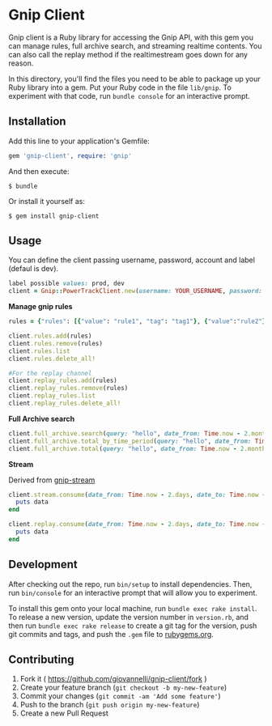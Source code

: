 # Gnip Client
Gnip client is a Ruby library for accessing the Gnip API, with this gem you can manage rules, full archive search, and streaming realtime contents. 
You can also call the replay method if the realtimestream goes down for any reason.

In this directory, you'll find the files you need to be able to package up your Ruby library into a gem. Put your Ruby code in the file `lib/gnip`. 
To experiment with that code, run `bundle console` for an interactive prompt.



## Installation

Add this line to your application's Gemfile:

```ruby
gem 'gnip-client', require: 'gnip'
```

And then execute:

    $ bundle

Or install it yourself as:

    $ gem install gnip-client

## Usage
You can define the client passing username, password, account and label (defaul is dev).

```ruby
label possible values: prod, dev
client = Gnip::PowerTrackClient.new(username: YOUR_USERNAME, password: YOUR_PASSWORD, account: YOUR_ACCOUNT, label: "prod")
```

**Manage gnip rules**

```ruby
rules = {"rules": [{"value": "rule1", "tag": "tag1"}, {"value":"rule2"}] }

client.rules.add(rules)
client.rules.remove(rules)
client.rules.list
client.rules.delete_all!

#For the replay channel
client.replay_rules.add(rules)
client.replay_rules.remove(rules)
client.replay_rules.list
client.replay_rules.delete_all!

```
**Full Archive search**

```ruby
client.full_archive.search(query: "hello", date_from: Time.now - 2.months, date_to: Time.now - 20.hours)
client.full_archive.total_by_time_period(query: "hello", date_from: Time.now - 2.months, date_to: Time.now - 20.hours)
client.full_archive.total(query: "hello", date_from: Time.now - 2.months, date_to: Time.now - 20.hours)
```

**Stream**

Derived from [gnip-stream](https://github.com/rweald/gnip-stream)

```ruby
client.stream.consume(date_from: Time.now - 2.days, date_to: Time.now - 1.day) do |data|
  puts data
end

client.replay.consume(date_from: Time.now - 2.days, date_to: Time.now - 1.day) do |data|
  puts data
end

```

## Development

After checking out the repo, run `bin/setup` to install dependencies. Then, run `bin/console` for an interactive prompt that will allow you to experiment.

To install this gem onto your local machine, run `bundle exec rake install`. To release a new version, update the version number in `version.rb`, and then run `bundle exec rake release` to create a git tag for the version, push git commits and tags, and push the `.gem` file to [rubygems.org](https://rubygems.org).

## Contributing

1. Fork it ( https://github.com/giovannelli/gnip-client/fork )
2. Create your feature branch (`git checkout -b my-new-feature`)
3. Commit your changes (`git commit -am 'Add some feature'`)
4. Push to the branch (`git push origin my-new-feature`)
5. Create a new Pull Request

